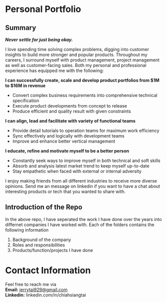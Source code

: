 # Personal Portfolio


## Summary

_**Never settle for just being okay.**_

I love spending time solving complex problems, digging into customer insights to build more stronger and popular products. Throughout my careers, I surround myself with product management, project management as well as customer-facing sales. Both my personal and professional experience has equipped me with the following:

**I can successfully create, scale and develop product portfolios from $1M to $16M in revenue**
- Convert complex business requirements into comprehensive technical specification
- Execute product developments from concept to release
- Produce efficient and quality result with given constraints 

**I can align, lead and facilitate with variety of functional teams**
- Provide detail tutorials to operation teams for maximum work efficiency
- Sync effectively and logically with development teams 
- Improve and enhance better vertical management 

**I educate, refine and motivate myself to be a better person**
- Constantly seek ways to improve myself in both technical and soft skills
- Absorb and analysis latest market trend to keep myself up-to-date
- Stay empathetic when faced with external or internal adversity

I enjoy making friends from all different industries to receive more diverse opinions. Send me an message on linkedin if you want to have a chat about interesting products or tech that you wanted to share with. 


## Introduction of the Repo

In the above repo, I have seperated the work I have done over the years into differnet companies I have worked with. 
Each of the folders contains the following information
1. Background of the company
2. Roles and responsibilities
3. Products/function/projects I have done 


# Contact Information

Feel free to reach me via <br>
**Email:** jerrytai929@gmail.com <br>
**Linkedin:** linkedin.com/in/chiahsiangtai
